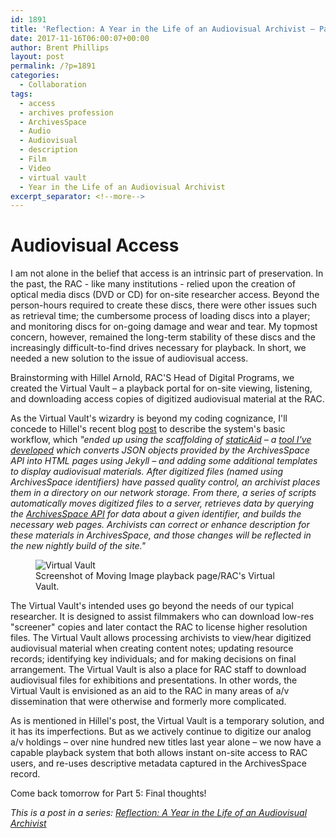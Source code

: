 ```yaml
---
id: 1891
title: 'Reflection: A Year in the Life of an Audiovisual Archivist – Part 4'
date: 2017-11-16T06:00:07+00:00
author: Brent Phillips
layout: post
permalink: /?p=1891
categories:
  - Collaboration
tags:
  - access
  - archives profession
  - ArchivesSpace
  - Audio
  - Audiovisual
  - description
  - Film
  - Video
  - virtual vault
  - Year in the Life of an Audiovisual Archivist
excerpt_separator: <!--more-->
---
```

# Audiovisual Access

I am not alone in the belief that access is an intrinsic part of preservation. In the past, the RAC - like many institutions - relied upon the creation of optical media discs (DVD or CD) for on-site researcher access. Beyond the person-hours required to create these discs, there were other issues such as retrieval time; the cumbersome process of loading discs into a player; and monitoring discs for on-going damage and wear and tear. My topmost concern, however, remained the long-term stability of these discs and the increasingly difficult-to-find drives necessary for playback. In short, we needed a new solution to the issue of audiovisual access.

<!--more-->

Brainstorming with Hillel Arnold, RAC'S Head of Digital Programs, we created the Virtual Vault – a playback portal for on-site viewing, listening, and downloading access copies of digitized audiovisual material at the RAC.

As the Virtual Vault's wizardry is beyond my coding cognizance, I'll concede to Hillel's recent blog [post](http://blog.rockarch.org/?p=1804%20) to describe the system's basic workflow, which _"ended up using the scaffolding of _[_staticAid_](https://github.com/helrond/staticAid)_ – a _[_tool I've developed_](http://hillelarnold.com/blog/2016/02/a-static-html-site-generator-for-archival-description/)_ which converts JSON objects provided by the ArchivesSpace API into HTML pages using Jekyll – and adding some additional templates to display audiovisual materials. After digitized files (named using ArchivesSpace identifiers) have passed quality control, an archivist places them in a directory on our network storage. From there, a series of scripts automatically moves digitized files to a server, retrieves data by querying the _[_ArchivesSpace API_](https://archivesspace.github.io/archivesspace/api/)_ for data about a given identifier, and builds the necessary web pages. Archivists can correct or enhance description for these materials in ArchivesSpace, and those changes will be reflected in the new nightly build of the site."_

<figure>
<img src="{{ site.baseurl }}/wp-content/uploads/2017/11/VirtualVault.jpg" alt="Virtual Vault">
<figcaption>Screenshot of Moving Image playback page/RAC's Virtual Vault.</figcaption>
</figure>

The Virtual Vault's intended uses go beyond the needs of our typical researcher. It is designed to assist filmmakers who can download low-res "screener" copies and later contact the RAC to license higher resolution files. The Virtual Vault allows processing archivists to view/hear digitized audiovisual material when creating content notes; updating resource records; identifying key individuals; and for making decisions on final arrangement. The Virtual Vault is also a place for RAC staff to download audiovisual files for exhibitions and presentations. In other words, the Virtual Vault is envisioned as an aid to the RAC in many areas of a/v dissemination that were otherwise and formerly more complicated.

As is mentioned in Hillel's post, the Virtual Vault is a temporary solution, and it has its imperfections. But as we actively continue to digitize our analog a/v holdings – over nine hundred new titles last year alone – we now have a capable playback system that both allows instant on-site access to RAC users, and re-uses descriptive metadata captured in the ArchivesSpace record.

Come back tomorrow for Part 5: Final thoughts!

_This is a post in a series: [Reflection: A Year in the Life of an Audiovisual Archivist](http://blog.rockarch.org/?tag=year-in-the-life-of-an-audiovisual-archivist)_
